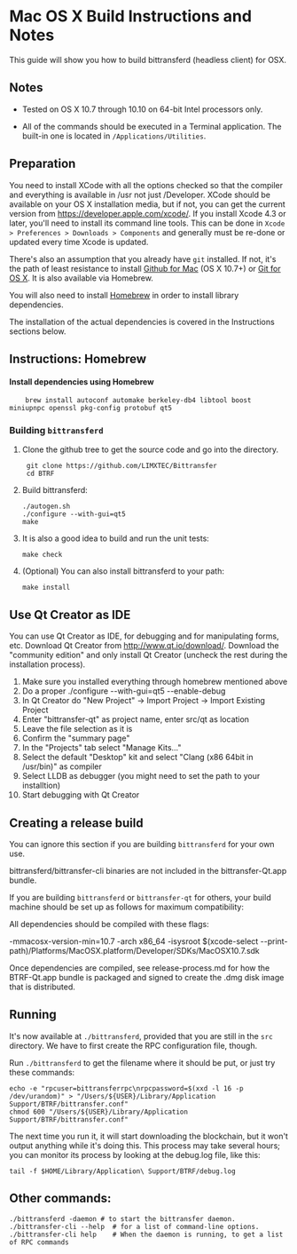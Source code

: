 Mac OS X Build Instructions and Notes
====================================
This guide will show you how to build bittransferd (headless client) for OSX.

Notes
-----

* Tested on OS X 10.7 through 10.10 on 64-bit Intel processors only.

* All of the commands should be executed in a Terminal application. The
built-in one is located in `/Applications/Utilities`.

Preparation
-----------

You need to install XCode with all the options checked so that the compiler
and everything is available in /usr not just /Developer. XCode should be
available on your OS X installation media, but if not, you can get the
current version from https://developer.apple.com/xcode/. If you install
Xcode 4.3 or later, you'll need to install its command line tools. This can
be done in `Xcode > Preferences > Downloads > Components` and generally must
be re-done or updated every time Xcode is updated.

There's also an assumption that you already have `git` installed. If
not, it's the path of least resistance to install [Github for Mac](https://mac.github.com/)
(OS X 10.7+) or
[Git for OS X](https://code.google.com/p/git-osx-installer/). It is also
available via Homebrew.

You will also need to install [Homebrew](http://brew.sh) in order to install library
dependencies.

The installation of the actual dependencies is covered in the Instructions
sections below.

Instructions: Homebrew
----------------------

#### Install dependencies using Homebrew

        brew install autoconf automake berkeley-db4 libtool boost miniupnpc openssl pkg-config protobuf qt5

### Building `bittransferd`

1. Clone the github tree to get the source code and go into the directory.

        git clone https://github.com/LIMXTEC/Bittransfer
        cd BTRF

2.  Build bittransferd:

        ./autogen.sh
        ./configure --with-gui=qt5
        make

3.  It is also a good idea to build and run the unit tests:

        make check

4.  (Optional) You can also install bittransferd to your path:

        make install

Use Qt Creator as IDE
------------------------
You can use Qt Creator as IDE, for debugging and for manipulating forms, etc.
Download Qt Creator from http://www.qt.io/download/. Download the "community edition" and only install Qt Creator (uncheck the rest during the installation process).

1. Make sure you installed everything through homebrew mentioned above
2. Do a proper ./configure --with-gui=qt5 --enable-debug
3. In Qt Creator do "New Project" -> Import Project -> Import Existing Project
4. Enter "bittransfer-qt" as project name, enter src/qt as location
5. Leave the file selection as it is
6. Confirm the "summary page"
7. In the "Projects" tab select "Manage Kits..."
8. Select the default "Desktop" kit and select "Clang (x86 64bit in /usr/bin)" as compiler
9. Select LLDB as debugger (you might need to set the path to your installtion)
10. Start debugging with Qt Creator

Creating a release build
------------------------
You can ignore this section if you are building `bittransferd` for your own use.

bittransferd/bittransfer-cli binaries are not included in the bittransfer-Qt.app bundle.

If you are building `bittransferd` or `bittransfer-qt` for others, your build machine should be set up
as follows for maximum compatibility:

All dependencies should be compiled with these flags:

 -mmacosx-version-min=10.7
 -arch x86_64
 -isysroot $(xcode-select --print-path)/Platforms/MacOSX.platform/Developer/SDKs/MacOSX10.7.sdk

Once dependencies are compiled, see release-process.md for how the BTRF-Qt.app
bundle is packaged and signed to create the .dmg disk image that is distributed.

Running
-------

It's now available at `./bittransferd`, provided that you are still in the `src`
directory. We have to first create the RPC configuration file, though.

Run `./bittransferd` to get the filename where it should be put, or just try these
commands:

    echo -e "rpcuser=bittransferrpc\nrpcpassword=$(xxd -l 16 -p /dev/urandom)" > "/Users/${USER}/Library/Application Support/BTRF/bittransfer.conf"
    chmod 600 "/Users/${USER}/Library/Application Support/BTRF/bittransfer.conf"

The next time you run it, it will start downloading the blockchain, but it won't
output anything while it's doing this. This process may take several hours;
you can monitor its process by looking at the debug.log file, like this:

    tail -f $HOME/Library/Application\ Support/BTRF/debug.log

Other commands:
-------

    ./bittransferd -daemon # to start the bittransfer daemon.
    ./bittransfer-cli --help  # for a list of command-line options.
    ./bittransfer-cli help    # When the daemon is running, to get a list of RPC commands
